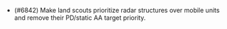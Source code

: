- (#6842) Make land scouts prioritize radar structures over mobile units and remove their PD/static AA target priority.
